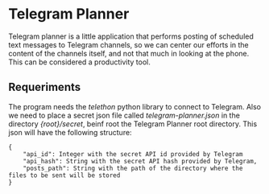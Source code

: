 # Telegram Planner
Telegram planner is a little application that performs posting of scheduled text messages to Telegram channels, so we can center our efforts in the content of the channels itself, and not that much in looking at the phone. This can be considered a productivity tool.

## Requeriments
The program needs the _telethon_ python library to connect to Telegram. Also we need to place a secret json file called _telegram-planner.json_ in the directory _{root}/secret_, beinf root the Telegram Planner root directory. This json will have the following structure:

```
{
    "api_id": Integer with the secret API id provided by Telegram
    "api_hash": String with the secret API hash provided by Telegram,
    "posts_path": String with the path of the directory where the files to be sent will be stored
}
```
